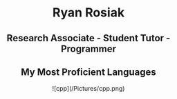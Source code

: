 # <div align="center">Ryan Rosiak</div>
## <div align="center">Research Associate - Student Tutor - Programmer</div>
## <div align="center">My Most Proficient Languages</div>
<div align="center">
  ![cpp](/Pictures/cpp.png)
<!--
**spa542/spa542** is a ✨ _special_ ✨ repository because its `README.md` (this file) appears on your GitHub profile.

Here are some ideas to get you started:

- 🔭 I’m currently working on ...
- 🌱 I’m currently learning ...
- 👯 I’m looking to collaborate on ...
- 🤔 I’m looking for help with ...
- 💬 Ask me about ...
- 📫 How to reach me: ...
- 😄 Pronouns: ...
- ⚡ Fun fact: ...
-->
